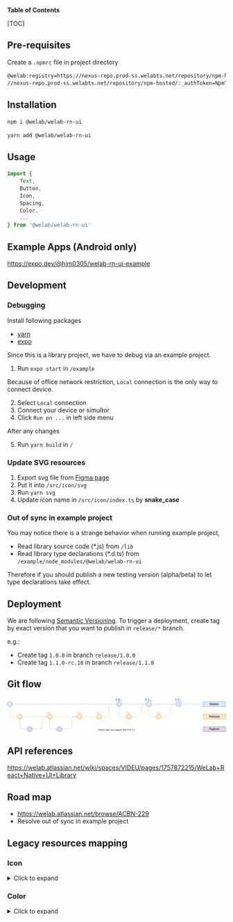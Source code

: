 **Table of Contents**

[TOC]

## Pre-requisites

Create a `.npmrc` file in project directory

```sh
@welab:registry=https://nexus-repo.prod-ss.welabts.net/repository/npm-hosted/
//nexus-repo.prod-ss.welabts.net/repository/npm-hosted/:_authToken=NpmToken.ae6f016c-58b7-392f-9594-5aa2b283a0b2
```

## Installation

`npm i @welab/welab-rn-ui`

`yarn add @welab/welab-rn-ui`

## Usage

```ts
import {
    Text,
    Button,
    Icon,
    Spacing,
    Color,
    ...
} from '@welab/welab-rn-ui'
```

## Example Apps (Android only)

<https://expo.dev/@him0305/welab-rn-ui-example>

## Development

### Debugging

Install following packages

- [yarn](https://yarnpkg.com/getting-started/install)
- [expo](https://docs.expo.dev/)

Since this is a library project, we have to debug via an example project.

1. Run `expo start` in `/example`

Because of office network restriction, `Local` connection is the only way to connect device.

2. Select `Local` connection
3. Connect your device or simultor
4. Click `Run on ...` in left side menu

After any changes

5. Run `yarn build` in `/`

### Update SVG resources

1. Export svg file from [Figma page](https://www.figma.com/file/p3k3mScHRIb7gXtn43fmNv/?node-id=0%3A12)
2. Put it into `/src/icon/svg`
3. Run `yarn svg`
4. Update icon name in `/src/icon/index.ts` by **snake_case**

### Out of sync in example project

You may notice there is a strange behavior when running example project,

- Read library source code (\*.js) from `/lib`
- Read library type declarations (\*.d.ts) from `/example/node_modules/@welab/welab-rn-ui`

Therefore if you should publish a new testing version (alpha/beta) to let type declarations take effect.

## Deployment

We are following [Semantic Versioning](https://semver.org/). To trigger a deployment, create tag by exact version that you want to publish in `release/*` branch.

e.g.:

- Create tag `1.0.0` in branch `release/1.0.0`
- Create tag `1.1.0-rc.10` in branch `release/1.1.0`

## Git flow

![Git flow](diagrams/git_flow.svg?raw=true)

## API references

<https://welab.atlassian.net/wiki/spaces/VIDEU/pages/1757872215/WeLab+React+Native+UI+Library>

## Road map

- <https://welab.atlassian.net/browse/ACBN-229>
- Resolve out of sync in example project

## Legacy resources mapping

### Icon

<details><summary>Click to expand</summary>

| Legacy                 | Replacement                  |
| ---------------------- | ---------------------------- |
| `add`                  | `add_circle`                 |
| `add_tin`              | `add_circle`                 |
| `arrow_right_new`      | `arrow_next`                 |
| `arrow_right`          | `arrow_next`                 |
| `arrow-left-circle`    | `arrow_back_circle`          |
| `back`                 | `arrow_back`                 |
| `bank_transfer_item`   | `bank_transfer`              |
| `bar_back`             | `arrow_back`                 |
| `bar_close`            | `close`                      |
| `bottom_modal_close`   | `close`                      |
| `bulb_lean`            | `bulb_2`                     |
| `bus_ongoing`          | `go_save`                    |
| `calendar_clock`       | `calendar_clock`             |
| `car`                  | `go_save`                    |
| `cardless_withdrawal`  | `withdraw`                   |
| `circle_add`           | `add_circle`                 |
| `clock_complete`       | `clock`                      |
| `close_dialog`         | `close`                      |
| `close_eye`            | `hide`                       |
| `close_popup`          | `close`                      |
| `copy_to_clipboard`    | `copy`                       |
| `correct_blue`         | `checkbox_on`/`checkbox_off` |
| `correct`              | `checkbox_on`/`checkbox_off` |
| `delete`               | `rubbish_bin`                |
| `dollar_circle`        | `dollar`                     |
| `done`                 | `checkbox_on`/`checkbox_off` |
| `edit_2`               | `edit`                       |
| `errormark`            | `exclamation_mark`           |
| `eye-closed`           | `hide`                       |
| `eye`                  | `show`                       |
| `faq`                  | `question_circle`            |
| `fee`                  | `fee_charge`                 |
| `floating_close`       | `close`                      |
| `fpsQrCode`            | `qr_code`                    |
| `freeze`               | `pause`                      |
| `group_saving_detail`  | `go_save`                    |
| `group_saving_stack`   | `go_save`                    |
| `help`                 | `faq`                        |
| `info_filled`          | `information`                |
| `Instagram`            | `instagram`                  |
| `mastercard`           | `card`                       |
| `menu_transfer`        | `transfer`                   |
| `mgm_plain`            | `mgm`                        |
| `mgm`                  | `mgm_color`                  |
| `mobile_phone`         | `mobile`                     |
| `open_eye`             | `show`                       |
| `other_transaction`    | `transfer`                   |
| `overseas`             | `plane`                      |
| `privacy_policy`       | `legal`                      |
| `promotion`            | `promote`                    |
| `report_lost`          | `card_lost`                  |
| `rewards`              | `gift`                       |
| `scrolldown`           | `arrow_down`                 |
| `select_down`          | `arrow_down`                 |
| `set_limit`            | `limit`                      |
| `setting_fps`          | `fps`                        |
| `setting_key`          | `pin`                        |
| `setting_password`     | `lock`                       |
| `setting_personalinfo` | `box_user`                   |
| `settings`             | `setting`                    |
| `summary`              | `pie_chart`                  |
| `tick`                 | `checkbox_on`/`checkbox_off` |
| `topup`                | `dollar_add`                 |
| `transfer settings`    | `transfer_setting`           |
| `warning_circle`       | `exclamation_mark`           |
| `website`              | `web`                        |
| `withdrawal`           | `withdraw`                   |
| `withdrawPending`      | `pending`                    |

</details>

### Color

<details><summary>Click to expand</summary>

| Legacy                           | Replacement            |
| -------------------------------- | ---------------------- |
| `#D3D3D3`                        | Alto `#DDDDDD`         |
| Alto `#D9D9D9`                   | Alto `#DDDDDD`         |
| AltoLight `#DDDDDD`              | Alto `#DDDDDD`         |
| AmethystSmoke `#9690B8`          | LightPurple `#9690BB`  |
| AmethystSmokeLight `#9690BB`     | LightPurple `#9690BB`  |
| BalticSea `#292830`              | DarkGrey `#292830`     |
| Black `#000000`                  | DarkGrey `#292830`     |
| BrilliantRose `#F2599B`          | Pink `#F2599B`         |
| BrilliantRoseLight `#F25A9B`     | Pink `#F2599B`         |
| Charade `#2C2A35`                | DarkGrey `#292830`     |
| Chatelle `#AEA8BD`               | LightPurple `#9690BB`  |
| DarkIndigo `#24124C`             | DarkGrey `#292830`     |
| DimedColor `#BDB7C9`             | LightPurple `#9690BB`  |
| DustyGray `#979797`              | LightGrey `#AAAAAA`    |
| EbonyClay `#1E2733`              | DarkGrey `#292830`     |
| FrenchRose `#F2599A`             | Pink `#F2599B`         |
| Froly `#F57376`                  | Salmon `#F87468`       |
| Gallery `#EFEFEF`                | Alto `#DDDDDD`         |
| Ghost `#CECDD6`                  | Ghost `#CECDD6`        |
| Gray `#808080`                   | LightGrey `#AAAAAA`    |
| GreyLight `#E9E9E9`              | Alto `#DDDDDD`         |
| HavelockBlue `#2988DC`           | Blue `#2988DC`         |
| HavelockBlue30 `#2988DC49`       | DarkGrey `#292830`     |
| HitPink `#FCB288`                | LightGrey `#AAAAAA`    |
| JetStream `#B7D3CB`              | JetStream `#B7D3CB`    |
| LightningYellow `#F9AA2B`        | Mango `#F9AA2B`        |
| LightSteelBlue `#AEBCDC`         | CloudyBlue `#AEBCDC`   |
| Manatee `#97979B`                | Manatee `#97979B`      |
| Mandy `#E04356`                  | Red `#E11469`          |
| Mango `#FCA22D`                  | Orange `#FF9800`       |
| Mantis `#5FBE55`                 | Green `#5FBE55`        |
| MineShaft `#333333`              | DarkGrey `#292830`     |
| Mischka `#D3D0DC`                | Alto `#DDDDDD`         |
| MySinLight `#FCAF22`             | Mango `#F9AA2`         |
| OrangePeel `#FF9800`             | Orange `#FF9800`       |
| PaleGrey `#F3F2F7`               | PaleGrey `#F3F2F7`     |
| Perano `#BBA6E7`                 | BrightPurple `#B8ACE4` |
| PersianBlue `#3213DD`            | Orange `#FF980`        |
| PickledBluewood `#314053`        | DarkGrey `#292830`     |
| PurpleGrayLight `#ECEBF2`        | Alto `#DDDDDD`         |
| Razzmatazz `#E11469`             | Red `#E11469`          |
| ScienceBlue `#006ABB`            | Blue `#2988DC`         |
| Silver `#CCCCCC`                 | Alto `#DDDDD`          |
| SilverChalice `#AAAAAA`          | LightGrey `#AAAAAA`    |
| SilverChaliceLight `#B0B0B0`     | LightGrey `#AAAAAA`    |
| TangerineYellow `#FFC800`        | Yellow `#FFC700`       |
| TanHide `#F7865C`                | Orange `#FF980`        |
| Tuna `#312F3B`                   | DarkGrey `#292830`     |
| Twilight `#D8B7C6`               | DustyPink `#D8B7C6`    |
| Valentino `#23104C`              | DarkPurple `#23104C`   |
| Valentino60 `rgba(35,16,76,0.6)` | Alabaster `#F9F9F9`    |
| White `#FFFFFF`                  | White `#FFFFFF`        |
| WildSand `#F4F4F4`               | Alto `#DDDDDD`         |

</details>
